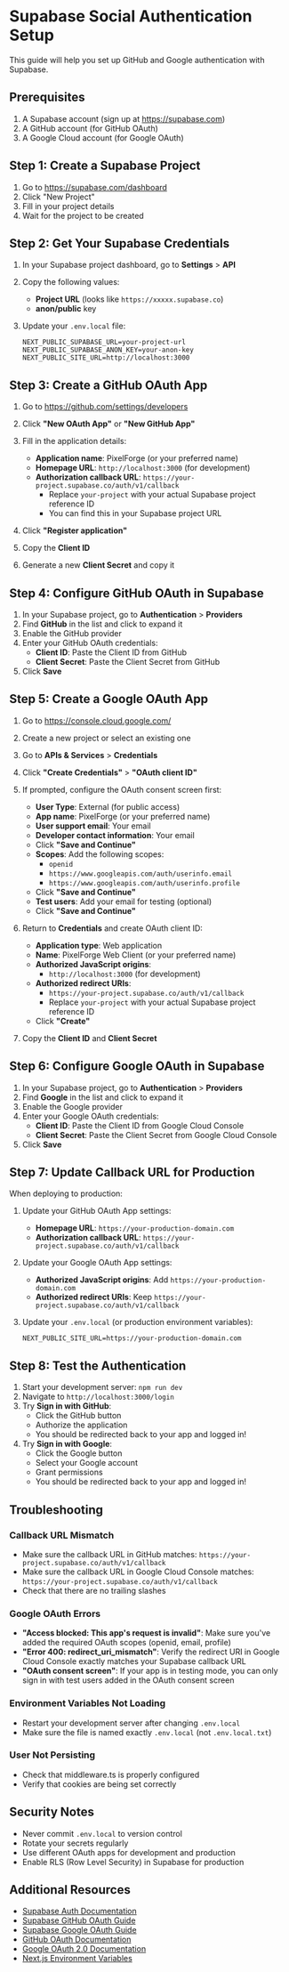 # Supabase Social Authentication Setup

This guide will help you set up GitHub and Google authentication with Supabase.

## Prerequisites

1. A Supabase account (sign up at https://supabase.com)
2. A GitHub account (for GitHub OAuth)
3. A Google Cloud account (for Google OAuth)

## Step 1: Create a Supabase Project

1. Go to https://supabase.com/dashboard
2. Click "New Project"
3. Fill in your project details
4. Wait for the project to be created

## Step 2: Get Your Supabase Credentials

1. In your Supabase project dashboard, go to **Settings** > **API**
2. Copy the following values:
   - **Project URL** (looks like `https://xxxxx.supabase.co`)
   - **anon/public** key

3. Update your `.env.local` file:
   ```env
   NEXT_PUBLIC_SUPABASE_URL=your-project-url
   NEXT_PUBLIC_SUPABASE_ANON_KEY=your-anon-key
   NEXT_PUBLIC_SITE_URL=http://localhost:3000
   ```

## Step 3: Create a GitHub OAuth App

1. Go to https://github.com/settings/developers
2. Click **"New OAuth App"** or **"New GitHub App"**
3. Fill in the application details:
   - **Application name**: PixelForge (or your preferred name)
   - **Homepage URL**: `http://localhost:3000` (for development)
   - **Authorization callback URL**: `https://your-project.supabase.co/auth/v1/callback`
     - Replace `your-project` with your actual Supabase project reference ID
     - You can find this in your Supabase project URL

4. Click **"Register application"**
5. Copy the **Client ID**
6. Generate a new **Client Secret** and copy it

## Step 4: Configure GitHub OAuth in Supabase

1. In your Supabase project, go to **Authentication** > **Providers**
2. Find **GitHub** in the list and click to expand it
3. Enable the GitHub provider
4. Enter your GitHub OAuth credentials:
   - **Client ID**: Paste the Client ID from GitHub
   - **Client Secret**: Paste the Client Secret from GitHub
5. Click **Save**

## Step 5: Create a Google OAuth App

1. Go to https://console.cloud.google.com/
2. Create a new project or select an existing one
3. Go to **APIs & Services** > **Credentials**
4. Click **"Create Credentials"** > **"OAuth client ID"**
5. If prompted, configure the OAuth consent screen first:
   - **User Type**: External (for public access)
   - **App name**: PixelForge (or your preferred name)
   - **User support email**: Your email
   - **Developer contact information**: Your email
   - Click **"Save and Continue"**
   - **Scopes**: Add the following scopes:
     - `openid`
     - `https://www.googleapis.com/auth/userinfo.email`
     - `https://www.googleapis.com/auth/userinfo.profile`
   - Click **"Save and Continue"**
   - **Test users**: Add your email for testing (optional)
   - Click **"Save and Continue"**

6. Return to **Credentials** and create OAuth client ID:
   - **Application type**: Web application
   - **Name**: PixelForge Web Client (or your preferred name)
   - **Authorized JavaScript origins**:
     - `http://localhost:3000` (for development)
   - **Authorized redirect URIs**:
     - `https://your-project.supabase.co/auth/v1/callback`
     - Replace `your-project` with your actual Supabase project reference ID
   - Click **"Create"**

7. Copy the **Client ID** and **Client Secret**

## Step 6: Configure Google OAuth in Supabase

1. In your Supabase project, go to **Authentication** > **Providers**
2. Find **Google** in the list and click to expand it
3. Enable the Google provider
4. Enter your Google OAuth credentials:
   - **Client ID**: Paste the Client ID from Google Cloud Console
   - **Client Secret**: Paste the Client Secret from Google Cloud Console
5. Click **Save**

## Step 7: Update Callback URL for Production

When deploying to production:

1. Update your GitHub OAuth App settings:
   - **Homepage URL**: `https://your-production-domain.com`
   - **Authorization callback URL**: `https://your-project.supabase.co/auth/v1/callback`

2. Update your Google OAuth App settings:
   - **Authorized JavaScript origins**: Add `https://your-production-domain.com`
   - **Authorized redirect URIs**: Keep `https://your-project.supabase.co/auth/v1/callback`

3. Update your `.env.local` (or production environment variables):
   ```env
   NEXT_PUBLIC_SITE_URL=https://your-production-domain.com
   ```

## Step 8: Test the Authentication

1. Start your development server: `npm run dev`
2. Navigate to `http://localhost:3000/login`
3. Try **Sign in with GitHub**:
   - Click the GitHub button
   - Authorize the application
   - You should be redirected back to your app and logged in!
4. Try **Sign in with Google**:
   - Click the Google button
   - Select your Google account
   - Grant permissions
   - You should be redirected back to your app and logged in!

## Troubleshooting

### Callback URL Mismatch
- Make sure the callback URL in GitHub matches: `https://your-project.supabase.co/auth/v1/callback`
- Make sure the callback URL in Google Cloud Console matches: `https://your-project.supabase.co/auth/v1/callback`
- Check that there are no trailing slashes

### Google OAuth Errors
- **"Access blocked: This app's request is invalid"**: Make sure you've added the required OAuth scopes (openid, email, profile)
- **"Error 400: redirect_uri_mismatch"**: Verify the redirect URI in Google Cloud Console exactly matches your Supabase callback URL
- **"OAuth consent screen"**: If your app is in testing mode, you can only sign in with test users added in the OAuth consent screen

### Environment Variables Not Loading
- Restart your development server after changing `.env.local`
- Make sure the file is named exactly `.env.local` (not `.env.local.txt`)

### User Not Persisting
- Check that middleware.ts is properly configured
- Verify that cookies are being set correctly

## Security Notes

- Never commit `.env.local` to version control
- Rotate your secrets regularly
- Use different OAuth apps for development and production
- Enable RLS (Row Level Security) in Supabase for production

## Additional Resources

- [Supabase Auth Documentation](https://supabase.com/docs/guides/auth)
- [Supabase GitHub OAuth Guide](https://supabase.com/docs/guides/auth/social-login/auth-github)
- [Supabase Google OAuth Guide](https://supabase.com/docs/guides/auth/social-login/auth-google)
- [GitHub OAuth Documentation](https://docs.github.com/en/developers/apps/building-oauth-apps)
- [Google OAuth 2.0 Documentation](https://developers.google.com/identity/protocols/oauth2)
- [Next.js Environment Variables](https://nextjs.org/docs/basic-features/environment-variables)

